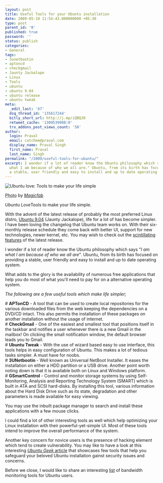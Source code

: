 ```yaml
---
layout: post
title: Useful Tools for your Ubuntu installation
date: 2009-05-10 11:54:43.000000000 +05:30
type: post
parent_id: '0'
published: true
password: ''
status: publish
categories:
- General
tags:
- 3unetbootin
- aptoncd
- checkgmail
- Jaunty Jackalope
- Linux
- Tools
- ubuntu
- ubuntu 9.04
- ubuntu release
- ubuntu tweak
meta:
  _edit_last: '67'
  dsq_thread_id: '135617244'
  bitly_short_url: http://j.mp/iQBQJ0
  retweet_cache: '1309539988:0'
  trx_addons_post_views_count: '58'
author:
  login: Praval
  email: catchme@praval.com
  display_name: Praval Singh
  first_name: Praval
  last_name: Singh
permalink: "/2009/useful-tools-for-ubuntu/"
excerpt: I wonder if a lot of reader know the Ubuntu philosophy which says -- "I am
  what I am because of who we all are." Ubuntu, from its birth has focused on providing
  a stable, user friendly and easy to install and up to date operating system.
---
```

<div class="figure"><img src="{{ site.baseurl }}/assets/2009/05/ubuntu-love.jpg" alt="Ubuntu love: Tools to make your life simple" />
<p class="credit"><abbr class="type" title="Photograph">Photo</abbr> by <cite><a href="http://www.flickr.com/photos/magicfab/58061283/">Magicfab</a></cite></p>
<p class="caption"><em class="title">Ubuntu Love</em>Tools to make your life simple.</p>
</div>
<p>With the advent of the latest release of probably the most preferred Linux distro, <a href="http://www.ubuntu.com/getubuntu/releasenotes/904overview">Ubuntu 9.04</a> (Jaunty Jackalope), life for a lot of has become simpler. I have been loving the changelog that Ubuntu team works on. With their six-monthly release schedule they come back with better UI, support for new technologies, newer kernel, etc. You may wish to check out the <a href="http://www.ubuntu.com/products/whatisubuntu/904features/">scintillating features</a> of the latest release.</p>
<p>I wonder if a lot of reader know the Ubuntu philosophy which says "<em>I am what I am because of who we all are</em>". Ubuntu, from its birth has focused on providing a stable, user friendly and easy to install and up to date operating system.</p>
<p>What adds to the glory is the availability of numerous free applications that help you do most of what you'll need to pay for on a alternative operating system.</p>
<p><em>The following are a few useful tools which make life simpler;</em></p>
<p># <strong>APTonCD</strong> - A tool that can be used to create local repositories for the various downloaded files from the web keeping the dependencies on a DVD/CD intact. This also permits the installation of these packages on another installation without the usage of internet.<br />
# <strong>CheckGmail</strong> - One of the easiest and smallest tool that positions itself in the taskbar and notifies a user whenever there is a new Gmail in the mailbox! On clicking the small notification window, the default browser leads you to Gmail.<br />
# <strong>Ubuntu Tweak</strong> - With the use of wizard based easy to use interface, this tools helps in easy configuration of Ubuntu. This makes a lot of tedious tasks simpler. A must have for noobs.<br />
# <strong>3UNetbootin</strong> - Well known as Universal NetBoot Installer. It eases the installation on either a HDD partition or a USB drive. Another point worth noting down is that it is available both on Linux and Windows platform.<br />
# <strong>GSmartControl</strong> - Control and monitor storage systems by using Self-Monitoring, Analysis and Reporting Technology System (SMART) which is built in ATA and SCSI hard-disks. By installing this tool, various information about the Hard Disk Drive such as its state, degradation and other parameters is made available for easy viewing. </p>
<p>You may use the inbuilt package manager to search and install these applications with a few mouse clicks.</p>
<p>I could find a lot of other interesting tools as well which help optimizing your Linux installation with their powerful-yet-simple UI. Most of these tools intend to improve the overall performance of the system.</p>
<p>Another key concern for novice users is the presence of hacking element which tend to create vulnerability. You may like to have a look at this interesting <a href="http://www.ubuntugeek.com/list-of-security-tools-available-in-ubuntu.html"><em>Ubuntu Geek</em> article</a> that showcases few tools that help you safeguard your beloved Ubuntu installation gainst security issues and concerns.</p>
<p>Before we close, I would like to share an interesting <a href="http://www.ubuntugeek.com/bandwidth-monitoring-tools-for-ubuntu-users.html">list</a> of bandwidth monitoring tools for Ubuntu users.</p>
